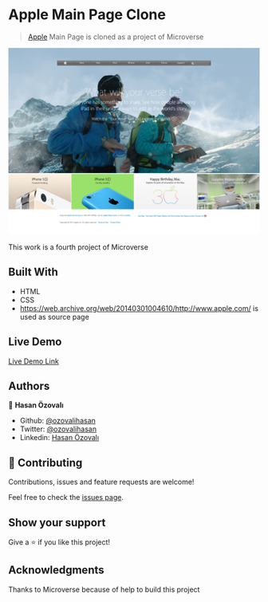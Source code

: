 ﻿# Apple Main Page Clone

> [Apple](https://web.archive.org/web/20140301004610/http://www.apple.com/) Main Page is cloned as a project of Microverse

![screenshot](./app_screenshot.png)

This work is a fourth project of Microverse
 
## Built With

- HTML 
- CSS
- https://web.archive.org/web/20140301004610/http://www.apple.com/ is used as source page

## Live Demo

[Live Demo Link](https://rawcdn.githack.com/ozovalihasan/appleClone/7c832eb558ff8aa9d64d0194308cc1200078a903/index.html)

## Authors

👤 **Hasan Özovalı**

- Github: [@ozovalihasan](https://github.com/ozovalihasan)
- Twitter: [@ozovalihasan](https://twitter.com/ozovalihasan)
- Linkedin: [Hasan Özovalı](https://www.linkedin.com/in/hasan-ozovali/)



## 🤝 Contributing

Contributions, issues and feature requests are welcome!

Feel free to check the [issues page](issues/).

## Show your support

Give a ⭐️ if you like this project!

## Acknowledgments

Thanks to Microverse because of help to build this project

